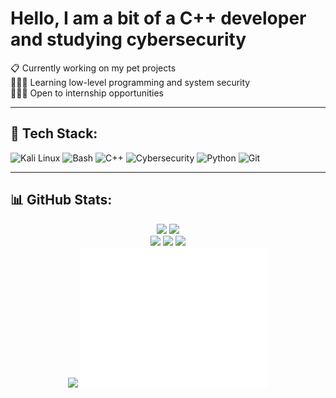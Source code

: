 # Hello, I am a bit of a C++ developer and studying cybersecurity  
📋 Currently working on my pet projects  
👨🏼‍🎓 Learning low-level programming and system security  
👨🏼‍💻 Open to internship opportunities  

---

## 🧰 Tech Stack:
![Kali Linux](https://img.shields.io/badge/Kali_Linux-%23000000.svg?style=for-the-badge&logo=kalilinux&logoColor=white)
![Bash](https://img.shields.io/badge/Bash-%23121011.svg?style=for-the-badge&logo=gnu-bash&logoColor=white)
![C++](https://img.shields.io/badge/C++-%2300599C.svg?style=for-the-badge&logo=c%2B%2B&logoColor=white)
![Cybersecurity](https://img.shields.io/badge/Cybersecurity-%23FF3E00.svg?style=for-the-badge&logo=HackTheBox&logoColor=white)
![Python](https://img.shields.io/badge/Python-3670A0?style=for-the-badge&logo=python&logoColor=ffdd54)
![Git](https://img.shields.io/badge/Git-%23F05033.svg?style=for-the-badge&logo=git&logoColor=white)

---

## 📊 GitHub Stats:
<div align="center">
  <img src="https://github-readme-stats.vercel.app/api?username=wilfpi&theme=dark&hide_border=true&include_all_commits=true&count_private=true" width="45.5%"/>
  <img src="https://nirzak-streak-stats.vercel.app/?user=wilfpi&theme=dark&hide_border=true" width="50.20%" />
</div>

<div align="center">
  <img src="https://img.shields.io/badge/Status-Learning_Cybersecurity-blue?style=for-the-badge&logo=bookstack&logoColor=white"/>
  <img src="https://img.shields.io/badge/Focus-C++_%26_Low_Level-yellow?style=for-the-badge&logo=c%2B%2B&logoColor=white"/>
  <img src="https://img.shields.io/badge/Internship-Open_to_offers-green?style=for-the-badge&logo=briefcase&logoColor=white"/>
</div>

<div align="center">
  <img src="https://github-readme-stats.vercel.app/api/top-langs/?username=wilfpi&theme=dark&hide_border=true&include_all_commits=true&count_private=true&layout=compact" width="33%"/>
  <img src="Neon Genesis Evangelion Sticker.gif" width="59.5%">
</div>
